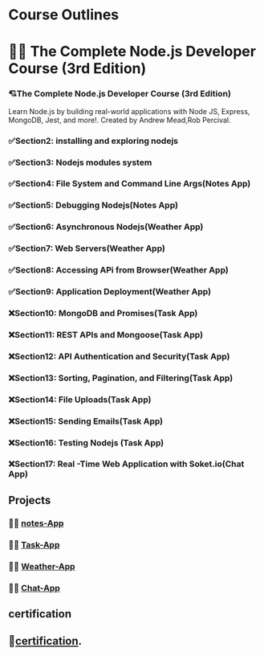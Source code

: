 # Course Outlines

# 🤍🤍 The Complete Node.js Developer Course (3rd Edition)

### 💘The Complete Node.js Developer Course (3rd Edition)

Learn Node.js by building real-world applications with Node JS, Express, MongoDB, Jest, and more!. Created by Andrew Mead,Rob Percival.

### ✅Section2: installing and exploring nodejs

### ✅Section3: Nodejs modules system

### ✅Section4: File System and Command Line Args(Notes App)

### ✅Section5: Debugging Nodejs(Notes App)

### ✅Section6: Asynchronous Nodejs(Weather App)

### ✅Section7: Web Servers(Weather App)

### ✅Section8: Accessing APi from Browser(Weather App)

### ✅Section9: Application Deployment(Weather App)

### ❌Section10: MongoDB and Promises(Task App)

### ❌Section11: REST APIs and Mongoose(Task App)

### ❌Section12: API Authentication and Security(Task App)

### ❌Section13: Sorting, Pagination, and Filtering(Task App)

### ❌Section14: File Uploads(Task App)

### ❌Section15: Sending Emails(Task App)

### ❌Section16: Testing Nodejs (Task App)

### ❌Section17: Real -Time Web Application with Soket.io(Chat App)

## **Projects**

### 🐳🐳 [notes-App]()

### 🐳🐳 [Task-App]()

### 🐳🐳 [Weather-App]()

### 🐳🐳 [Chat-App]()

## **certification**

## 🥳[certification]().
